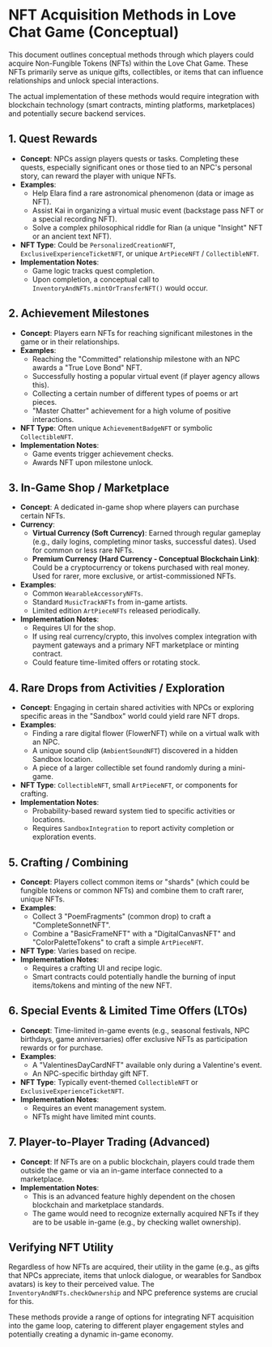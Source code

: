# NFT Acquisition Methods in Love Chat Game (Conceptual)

This document outlines conceptual methods through which players could acquire Non-Fungible Tokens (NFTs) within the Love Chat Game. These NFTs primarily serve as unique gifts, collectibles, or items that can influence relationships and unlock special interactions.

The actual implementation of these methods would require integration with blockchain technology (smart contracts, minting platforms, marketplaces) and potentially secure backend services.

## 1. Quest Rewards

*   **Concept**: NPCs assign players quests or tasks. Completing these quests, especially significant ones or those tied to an NPC's personal story, can reward the player with unique NFTs.
*   **Examples**:
    *   Help Elara find a rare astronomical phenomenon (data or image as NFT).
    *   Assist Kai in organizing a virtual music event (backstage pass NFT or a special recording NFT).
    *   Solve a complex philosophical riddle for Rian (a unique "Insight" NFT or an ancient text NFT).
*   **NFT Type**: Could be `PersonalizedCreationNFT`, `ExclusiveExperienceTicketNFT`, or unique `ArtPieceNFT` / `CollectibleNFT`.
*   **Implementation Notes**:
    *   Game logic tracks quest completion.
    *   Upon completion, a conceptual call to `InventoryAndNFTs.mintOrTransferNFT()` would occur.

## 2. Achievement Milestones

*   **Concept**: Players earn NFTs for reaching significant milestones in the game or in their relationships.
*   **Examples**:
    *   Reaching the "Committed" relationship milestone with an NPC awards a "True Love Bond" NFT.
    *   Successfully hosting a popular virtual event (if player agency allows this).
    *   Collecting a certain number of different types of poems or art pieces.
    *   "Master Chatter" achievement for a high volume of positive interactions.
*   **NFT Type**: Often unique `AchievementBadgeNFT` or symbolic `CollectibleNFT`.
*   **Implementation Notes**:
    *   Game events trigger achievement checks.
    *   Awards NFT upon milestone unlock.

## 3. In-Game Shop / Marketplace

*   **Concept**: A dedicated in-game shop where players can purchase certain NFTs.
*   **Currency**:
    *   **Virtual Currency (Soft Currency)**: Earned through regular gameplay (e.g., daily logins, completing minor tasks, successful dates). Used for common or less rare NFTs.
    *   **Premium Currency (Hard Currency - Conceptual Blockchain Link)**: Could be a cryptocurrency or tokens purchased with real money. Used for rarer, more exclusive, or artist-commissioned NFTs.
*   **Examples**:
    *   Common `WearableAccessoryNFTs`.
    *   Standard `MusicTrackNFTs` from in-game artists.
    *   Limited edition `ArtPieceNFTs` released periodically.
*   **Implementation Notes**:
    *   Requires UI for the shop.
    *   If using real currency/crypto, this involves complex integration with payment gateways and a primary NFT marketplace or minting contract.
    *   Could feature time-limited offers or rotating stock.

## 4. Rare Drops from Activities / Exploration

*   **Concept**: Engaging in certain shared activities with NPCs or exploring specific areas in the "Sandbox" world could yield rare NFT drops.
*   **Examples**:
    *   Finding a rare digital flower (FlowerNFT) while on a virtual walk with an NPC.
    *   A unique sound clip (`AmbientSoundNFT`) discovered in a hidden Sandbox location.
    *   A piece of a larger collectible set found randomly during a mini-game.
*   **NFT Type**: `CollectibleNFT`, small `ArtPieceNFT`, or components for crafting.
*   **Implementation Notes**:
    *   Probability-based reward system tied to specific activities or locations.
    *   Requires `SandboxIntegration` to report activity completion or exploration events.

## 5. Crafting / Combining

*   **Concept**: Players collect common items or "shards" (which could be fungible tokens or common NFTs) and combine them to craft rarer, unique NFTs.
*   **Examples**:
    *   Collect 3 "PoemFragments" (common drop) to craft a "CompleteSonnetNFT".
    *   Combine a "BasicFrameNFT" with a "DigitalCanvasNFT" and "ColorPaletteTokens" to craft a simple `ArtPieceNFT`.
*   **NFT Type**: Varies based on recipe.
*   **Implementation Notes**:
    *   Requires a crafting UI and recipe logic.
    *   Smart contracts could potentially handle the burning of input items/tokens and minting of the new NFT.

## 6. Special Events & Limited Time Offers (LTOs)

*   **Concept**: Time-limited in-game events (e.g., seasonal festivals, NPC birthdays, game anniversaries) offer exclusive NFTs as participation rewards or for purchase.
*   **Examples**:
    *   A "ValentinesDayCardNFT" available only during a Valentine's event.
    *   An NPC-specific birthday gift NFT.
*   **NFT Type**: Typically event-themed `CollectibleNFT` or `ExclusiveExperienceTicketNFT`.
*   **Implementation Notes**:
    *   Requires an event management system.
    *   NFTs might have limited mint counts.

## 7. Player-to-Player Trading (Advanced)

*   **Concept**: If NFTs are on a public blockchain, players could trade them outside the game or via an in-game interface connected to a marketplace.
*   **Implementation Notes**:
    *   This is an advanced feature highly dependent on the chosen blockchain and marketplace standards.
    *   The game would need to recognize externally acquired NFTs if they are to be usable in-game (e.g., by checking wallet ownership).

## Verifying NFT Utility

Regardless of how NFTs are acquired, their utility in the game (e.g., as gifts that NPCs appreciate, items that unlock dialogue, or wearables for Sandbox avatars) is key to their perceived value. The `InventoryAndNFTs.checkOwnership` and NPC preference systems are crucial for this.

These methods provide a range of options for integrating NFT acquisition into the game loop, catering to different player engagement styles and potentially creating a dynamic in-game economy.
